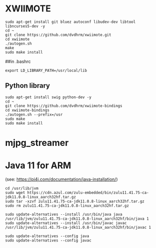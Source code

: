 # XWIIMOTE
````
sudo apt-get install git bluez autoconf libudev-dev libtool libncurses5-dev -y
cd ~
git clone https://github.com/dvdhrm/xwiimote.git
cd xwiimote
./autogen.sh
make
sudo make install
````
##in .bashrc
````
export LD_LIBRARY_PATH=/usr/local/lib
````
## Python library
````
sudo apt-get install swig python-dev -y
cd ~
git clone https://github.com/dvdhrm/xwiimote-bindings
cd xwiimote-bindings
./autogen.sh --prefix=/usr 
sudo make
sudo make install
````
# mjpg_streamer

# Java 11 for ARM
(see: https://pi4j.com/documentation/java-installation/)
````
cd /usr/lib/jvm
sudo wget https://cdn.azul.com/zulu-embedded/bin/zulu11.41.75-ca-jdk11.0.8-linux_aarch32hf.tar.gz
sudo tar -xzvf zulu11.41.75-ca-jdk11.0.8-linux_aarch32hf.tar.gz
sudo rm zulu11.41.75-ca-jdk11.0.8-linux_aarch32hf.tar.gz

sudo update-alternatives --install /usr/bin/java java /usr/lib/jvm/zulu11.41.75-ca-jdk11.0.8-linux_aarch32hf/bin/java 1
sudo update-alternatives --install /usr/bin/javac javac /usr/lib/jvm/zulu11.41.75-ca-jdk11.0.8-linux_aarch32hf/bin/javac 1

sudo update-alternatives --config java
sudo update-alternatives --config javac
````
